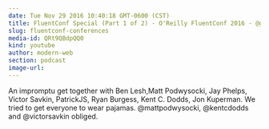 ```yaml
---
date: Tue Nov 29 2016 10:40:18 GMT-0600 (CST)
title: FluentConf Special (Part 1 of 2) - O'Reilly FluentConf 2016 - @getify Love, Best Talks, Conferences, Hats, and Pajamas
slug: fluentconf-conferences
media-id: QRt9QBdpQQ0
kind: youtube
author: modern-web
section: podcast
image-url:
---
```

An impromptu get together with Ben Lesh,Matt Podwysocki, Jay Phelps, Victor Savkin, PatrickJS, Ryan Burgess, Kent C. Dodds, Jon Kuperman.
We tried to get everyone to wear pajamas. @mattpodwysocki, @kentcdodds and @victorsavkin obliged.
